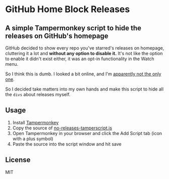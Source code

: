 # GitHub Home Block Releases
## A simple Tampermonkey script to hide the releases on GitHub's homepage

GitHub decided to show every repo you've starred's releases on homepage, cluttering it a lot and **without any option to disable it.** It's not like the option to enable it didn't exist either, it was an opt-in functionality in the Watch menu.

So I think this is dumb. I looked a bit online, and I'm [apparently not the only one](https://github.community/t/why-i-am-seeing-releases-from-repos-that-i-didnt-subscribed/184239).

So I decided take matters into my own hands and make this script to hide all the `divs` about releases myself.

## Usage

1. Install [Tampermonkey](https://www.tampermonkey.net/)
1. Copy the source of [no-releases-tamperscript.js](./no-releases-tamperscript.js)
1. Open Tampermonkey in your browser and click the Add Script tab (icon with a plus symbol)
1. Paste the source into the script window and hit save

## License

MIT
